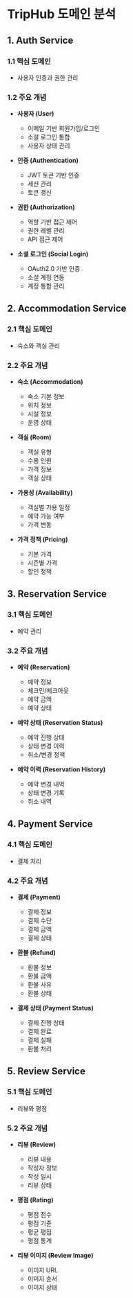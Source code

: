 # TripHub 도메인 분석

## 1. Auth Service

### 1.1 핵심 도메인
- 사용자 인증과 권한 관리

### 1.2 주요 개념
- **사용자 (User)**
  - 이메일 기반 회원가입/로그인
  - 소셜 로그인 통합
  - 사용자 상태 관리

- **인증 (Authentication)**
  - JWT 토큰 기반 인증
  - 세션 관리
  - 토큰 갱신

- **권한 (Authorization)**
  - 역할 기반 접근 제어
  - 권한 레벨 관리
  - API 접근 제어

- **소셜 로그인 (Social Login)**
  - OAuth2.0 기반 인증
  - 소셜 계정 연동
  - 계정 통합 관리

## 2. Accommodation Service

### 2.1 핵심 도메인
- 숙소와 객실 관리

### 2.2 주요 개념
- **숙소 (Accommodation)**
  - 숙소 기본 정보
  - 위치 정보
  - 시설 정보
  - 운영 상태

- **객실 (Room)**
  - 객실 유형
  - 수용 인원
  - 가격 정보
  - 객실 상태

- **가용성 (Availability)**
  - 객실별 가용 일정
  - 예약 가능 여부
  - 가격 변동

- **가격 정책 (Pricing)**
  - 기본 가격
  - 시즌별 가격
  - 할인 정책

## 3. Reservation Service

### 3.1 핵심 도메인
- 예약 관리

### 3.2 주요 개념
- **예약 (Reservation)**
  - 예약 정보
  - 체크인/체크아웃
  - 예약 금액
  - 예약 상태

- **예약 상태 (Reservation Status)**
  - 예약 진행 상태
  - 상태 변경 이력
  - 취소/변경 정책

- **예약 이력 (Reservation History)**
  - 예약 변경 내역
  - 상태 변경 기록
  - 취소 내역

## 4. Payment Service

### 4.1 핵심 도메인
- 결제 처리

### 4.2 주요 개념
- **결제 (Payment)**
  - 결제 정보
  - 결제 수단
  - 결제 금액
  - 결제 상태

- **환불 (Refund)**
  - 환불 정보
  - 환불 금액
  - 환불 사유
  - 환불 상태

- **결제 상태 (Payment Status)**
  - 결제 진행 상태
  - 결제 완료
  - 결제 실패
  - 환불 처리

## 5. Review Service

### 5.1 핵심 도메인
- 리뷰와 평점

### 5.2 주요 개념
- **리뷰 (Review)**
  - 리뷰 내용
  - 작성자 정보
  - 작성 일시
  - 리뷰 상태

- **평점 (Rating)**
  - 평점 점수
  - 평점 기준
  - 평균 평점
  - 평점 통계

- **리뷰 이미지 (Review Image)**
  - 이미지 URL
  - 이미지 순서
  - 이미지 상태 